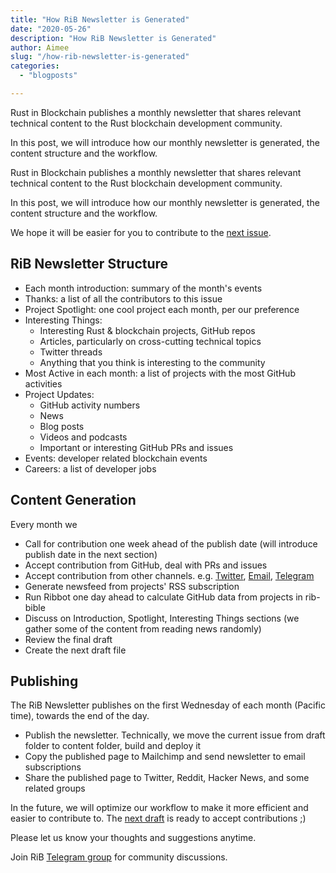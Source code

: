 ```yaml
---
title: "How RiB Newsletter is Generated"
date: "2020-05-26"
description: "How RiB Newsletter is Generated"
author: Aimee
slug: "/how-rib-newsletter-is-generated"
categories:
  - "blogposts"

---
```


Rust in Blockchain publishes a monthly newsletter that shares relevant technical content to the Rust blockchain development community.

In this post, we will introduce how our monthly newsletter is generated, the content structure and the workflow.

<!--more-->

Rust in Blockchain publishes a monthly newsletter that shares relevant technical content to the Rust blockchain development community.

In this post, we will introduce how our monthly newsletter is generated, the content structure and the workflow.

We hope it will be easier for you to contribute to the [next issue](https://github.com/rust-in-blockchain/rust-in-blockchain/tree/master/draft).

## RiB Newsletter Structure

- Each month introduction: summary of the month's events
- Thanks: a list of all the contributors to this issue
- Project Spotlight: one cool project each month, per our preference
- Interesting Things:
  - Interesting Rust & blockchain projects, GitHub repos
  - Articles, particularly on cross-cutting technical topics
  - Twitter threads
  - Anything that you think is interesting to the community
- Most Active in each month: a list of projects with the most GitHub activities
- Project Updates:
  - GitHub activity numbers
  - News
  - Blog posts
  - Videos and podcasts
  - Important or interesting GitHub PRs and issues
- Events: developer related blockchain events
- Careers: a list of developer jobs

## Content Generation

Every month we
- Call for contribution one week ahead of the publish date (will introduce publish date in the next section)
- Accept contribution from GitHub, deal with PRs and issues
- Accept contribution from other channels. e.g. [Twitter](https://twitter.com/rust_blockchain), [Email](n3wh4x0rs@gmail.com), [Telegram](https://t.me/rustinblockchain)
- Generate newsfeed from projects' RSS subscription
- Run Ribbot one day ahead to calculate GitHub data from projects in rib-bible
- Discuss on Introduction, Spotlight, Interesting Things sections (we gather some of the content from reading news randomly)
- Review the final draft
- Create the next draft file

## Publishing

The RiB Newsletter publishes on the first Wednesday of each month (Pacific time), towards the end of the day.

- Publish the newsletter. Technically, we move the current issue from draft folder to content folder, build and deploy it
- Copy the published page to Mailchimp and send newsletter to email subscriptions
- Share the published page to Twitter, Reddit, Hacker News, and some related groups

In the future, we will optimize our workflow to make it more efficient and easier to contribute to. The [next draft](https://github.com/rust-in-blockchain/rust-in-blockchain/tree/master/draft) is ready to accept contributions ;)

Please let us know your thoughts and suggestions anytime.

Join RiB [Telegram group](https://t.me/rustinblockchain) for community discussions.
